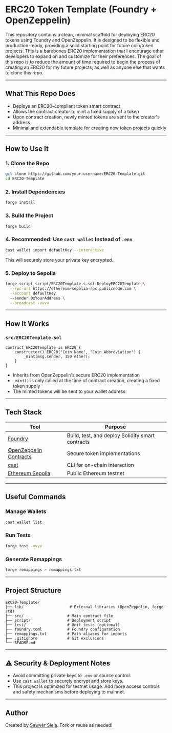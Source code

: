 # ERC20 Token Template (Foundry + OpenZeppelin)

This repository contains a clean, minimal scaffold for deploying ERC20 tokens using Foundry and OpenZeppelin. It is designed to be flexible and production-ready, providing a solid starting point for future coin/token projects. This is a barebones ERC20 implementation that I encourage other developers to expand on and customize for their preferences. The goal of this repo is to reduce the amount of time required to begin the process of creating an ERC20 for my future projects, as well as anyone else that wants to clone this repo.

---

## What This Repo Does

* Deploys an ERC20-compliant token smart contract
* Allows the contract creator to mint a fixed supply of a token
* Upon contract creation, newly minted tokens are sent to the creator's address
* Minimal and extendable template for creating new token projects quickly

---

## How to Use It

### 1. Clone the Repo

```bash
git clone https://github.com/your-username/ERC20-Template.git
cd ERC20-Template
```

### 2. Install Dependencies

```bash
forge install
```

### 3. Build the Project

```bash
forge build
```

### 4. Recommended: Use `cast wallet` Instead of `.env`

```bash
cast wallet import defaultKey --interactive
```

This will securely store your private key encrypted.

### 5. Deploy to Sepolia

```bash
forge script script/ERC20Template.s.sol:DeployERC20Template \
  --rpc-url https://ethereum-sepolia-rpc.publicnode.com \
  --account defaultKey
  --sender 0xYourAddress \
  --broadcast -vvvv
```

---

## How It Works

### `src/ERC20Template.sol`

```solidity
contract ERC20Template is ERC20 {
    constructor() ERC20("Coin Name", "Coin Abbreviation") {
        _mint(msg.sender, 150 ether);
    }
}
```

* Inherits from OpenZeppelin's secure ERC20 implementation
* `_mint()` is only called at the time of contract creation, creating a fixed token supply
* The minted tokens will be sent to your wallet address

---

## Tech Stack

| Tool                                                              | Purpose                                          |
| ----------------------------------------------------------------- | ------------------------------------------------ |
| [Foundry](https://getfoundry.sh/)                            | Build, test, and deploy Solidity smart contracts |
| [OpenZeppelin Contracts](https://docs.openzeppelin.com/contracts) | Secure token implementations                     |
| [cast](https://getfoundry.sh/cast/reference/overview)       | CLI for on-chain interaction                     |
| [Ethereum Sepolia](https://sepolia.etherscan.io/)                 | Public Ethereum testnet                          |

---

## Useful Commands

### Manage Wallets

```bash
cast wallet list
```

### Run Tests

```bash
forge test -vvvv
```

### Generate Remappings

```bash
forge remappings > remappings.txt
```

---

## Project Structure

```
ERC20-Template/
├── lib/                    # External libraries (OpenZeppelin, forge-std)
├── src/                   # Main contract file
├── script/                # Deployment script
├── test/                  # Unit tests (optional)
├── foundry.toml           # Foundry configuration
├── remappings.txt         # Path aliases for imports
├── .gitignore             # Git exclusions
└── README.md
```

---

## ⚠️ Security & Deployment Notes

* Avoid committing private keys to `.env` or source control.
* Use `cast wallet` to securely encrypt and store keys.
* This project is optimized for testnet usage. Add more access controls and safety mechanisms before deploying to mainnet.

---

## Author

Created by [Sawyer Sieja](https://github.com/sawyersieja). Fork or reuse as needed!
